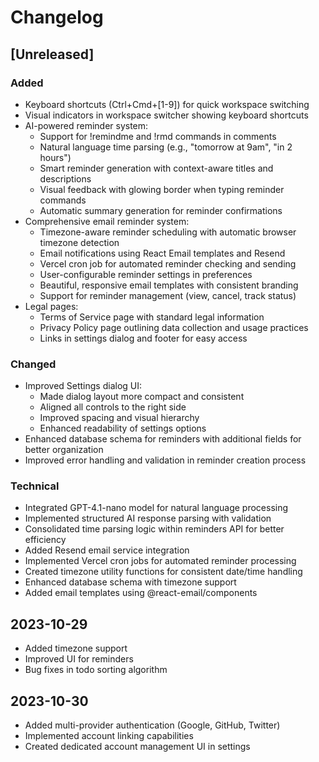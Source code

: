 # Changelog

## [Unreleased]

### Added
- Keyboard shortcuts (Ctrl+Cmd+[1-9]) for quick workspace switching
- Visual indicators in workspace switcher showing keyboard shortcuts
- AI-powered reminder system:
  - Support for !remindme and !rmd commands in comments
  - Natural language time parsing (e.g., "tomorrow at 9am", "in 2 hours")
  - Smart reminder generation with context-aware titles and descriptions
  - Visual feedback with glowing border when typing reminder commands
  - Automatic summary generation for reminder confirmations
- Comprehensive email reminder system:
  - Timezone-aware reminder scheduling with automatic browser timezone detection
  - Email notifications using React Email templates and Resend
  - Vercel cron job for automated reminder checking and sending
  - User-configurable reminder settings in preferences
  - Beautiful, responsive email templates with consistent branding
  - Support for reminder management (view, cancel, track status)
- Legal pages:
  - Terms of Service page with standard legal information
  - Privacy Policy page outlining data collection and usage practices
  - Links in settings dialog and footer for easy access

### Changed
- Improved Settings dialog UI:
  - Made dialog layout more compact and consistent
  - Aligned all controls to the right side
  - Improved spacing and visual hierarchy
  - Enhanced readability of settings options
- Enhanced database schema for reminders with additional fields for better organization
- Improved error handling and validation in reminder creation process

### Technical
- Integrated GPT-4.1-nano model for natural language processing
- Implemented structured AI response parsing with validation
- Consolidated time parsing logic within reminders API for better efficiency
- Added Resend email service integration
- Implemented Vercel cron jobs for automated reminder processing
- Created timezone utility functions for consistent date/time handling
- Enhanced database schema with timezone support
- Added email templates using @react-email/components

## 2023-10-29
- Added timezone support
- Improved UI for reminders
- Bug fixes in todo sorting algorithm

## 2023-10-30
- Added multi-provider authentication (Google, GitHub, Twitter)
- Implemented account linking capabilities
- Created dedicated account management UI in settings
